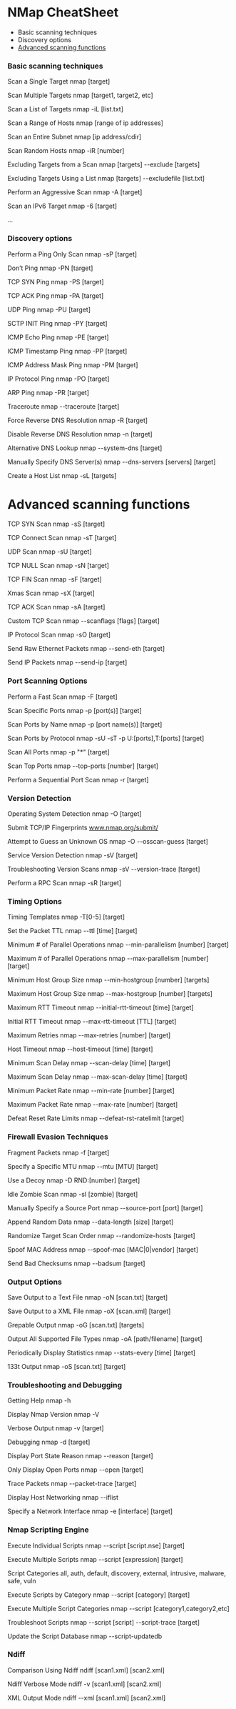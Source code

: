 # NMap CheatSheet

* Basic scanning techniques
* Discovery options
* [Advanced scanning functions](#Advanced-scanning-functions)

### Basic scanning techniques
Scan a Single Target
    nmap [target]

Scan Multiple Targets
    nmap [target1, target2, etc]

Scan a List of Targets
    nmap -iL [list.txt]

Scan a Range of Hosts
    nmap [range of ip addresses]

Scan an Entire Subnet
    nmap [ip address/cdir]

Scan Random Hosts
    nmap -iR [number]

Excluding Targets from a Scan
    nmap [targets] --exclude [targets]

Excluding Targets Using a List
    nmap [targets] --excludefile [list.txt]

Perform an Aggressive Scan
    nmap -A [target]

Scan an IPv6 Target
    nmap -6 [target]

...

### Discovery options

Perform a Ping Only Scan
    nmap -sP [target]

Don’t Ping
    nmap -PN [target]

TCP SYN Ping
    nmap -PS [target]

TCP ACK Ping
    nmap -PA [target]

UDP Ping
    nmap -PU [target]

SCTP INIT Ping
    nmap -PY [target]

ICMP Echo Ping
    nmap -PE [target]

ICMP Timestamp Ping
    nmap -PP [target]

ICMP Address Mask Ping
    nmap -PM [target]

IP Protocol Ping
    nmap -PO [target]

ARP Ping
    nmap -PR [target]

Traceroute
    nmap --traceroute [target]

Force Reverse DNS Resolution
    nmap -R [target]

Disable Reverse DNS Resolution
    nmap -n [target]

Alternative DNS Lookup
    nmap --system-dns [target]

Manually Specify DNS Server(s)
    nmap --dns-servers [servers] [target]

Create a Host List
    nmap -sL [targets]

# Advanced scanning functions

TCP SYN Scan
    nmap -sS [target]

TCP Connect Scan
    nmap -sT [target]

UDP Scan
    nmap -sU [target]

TCP NULL Scan
    nmap -sN [target]

TCP FIN Scan
    nmap -sF [target]

Xmas Scan
    nmap -sX [target]

TCP ACK Scan
    nmap -sA [target]

Custom TCP Scan
    nmap --scanflags [flags] [target]

IP Protocol Scan
    nmap -sO [target]

Send Raw Ethernet Packets
    nmap --send-eth [target]

Send IP Packets
    nmap --send-ip [target]

### Port Scanning Options

Perform a Fast Scan
    nmap -F [target]

Scan Specific Ports
nmap -p [port(s)] [target]

Scan Ports by Name
    nmap -p [port name(s)] [target]

Scan Ports by Protocol
    nmap -sU -sT -p U:[ports],T:[ports] [target]

Scan All Ports
    nmap -p "*" [target]

Scan Top Ports
    nmap --top-ports [number] [target]

Perform a Sequential Port Scan
    nmap -r [target]

### Version Detection

Operating System Detection
    nmap -O [target]

Submit  TCP/IP Fingerprints
    www.nmap.org/submit/

Attempt to Guess an Unknown OS
    nmap -O --osscan-guess [target]

Service Version Detection
    nmap -sV  [target]

Troubleshooting Version Scans
    nmap -sV --version-trace [target]

Perform a RPC Scan
    nmap -sR [target]

### Timing Options

Timing Templates
    nmap -T[0-5] [target]

Set the Packet TTL
    nmap --ttl [time] [target]

Minimum # of Parallel Operations
    nmap --min-parallelism [number] [target]

Maximum #  of Parallel Operations
    nmap --max-parallelism [number] [target]

Minimum Host Group Size
    nmap --min-hostgroup [number] [targets]

Maximum Host Group Size
    nmap --max-hostgroup [number] [targets]

Maximum RTT Timeout
    nmap --initial-rtt-timeout [time] [target]

Initial RTT Timeout
    nmap --max-rtt-timeout [TTL] [target]

Maximum Retries
    nmap --max-retries [number] [target]

Host Timeout
    nmap --host-timeout [time] [target]

Minimum Scan Delay
    nmap --scan-delay [time] [target]

Maximum Scan Delay
    nmap --max-scan-delay [time] [target]

Minimum Packet Rate
    nmap --min-rate [number] [target]

Maximum Packet Rate
    nmap --max-rate [number] [target]

Defeat Reset Rate Limits
    nmap --defeat-rst-ratelimit [target]

### Firewall Evasion Techniques

Fragment Packets
    nmap -f [target]

Specify a Specific MTU
    nmap --mtu [MTU] [target]

Use a Decoy
    nmap -D RND:[number] [target]

Idle Zombie Scan
    nmap -sI [zombie] [target]

Manually Specify a Source Port
    nmap --source-port [port] [target]

Append Random Data
    nmap --data-length [size] [target]

Randomize Target Scan Order
    nmap --randomize-hosts [target]

Spoof MAC Address
    nmap --spoof-mac [MAC|0|vendor] [target]

Send Bad Checksums
    nmap --badsum [target]

### Output Options

Save Output to a Text File
    nmap -oN [scan.txt] [target]

Save Output to a XML File
    nmap -oX [scan.xml] [target]

Grepable Output
    nmap -oG [scan.txt] [targets]

Output All Supported File Types
    nmap -oA [path/filename] [target]

Periodically Display Statistics
    nmap --stats-every [time] [target]

133t Output
    nmap -oS [scan.txt] [target]

### Troubleshooting and Debugging

Getting Help
    nmap -h

Display Nmap Version
    nmap -V

Verbose Output
    nmap -v [target]

Debugging
    nmap -d [target]

Display Port State Reason
    nmap --reason [target]

Only Display Open Ports
    nmap --open [target]

Trace Packets
    nmap --packet-trace [target]

Display Host Networking
    nmap --iflist

Specify a Network  Interface
    nmap -e [interface] [target]

### Nmap Scripting Engine

Execute Individual Scripts
    nmap --script [script.nse] [target]

Execute Multiple Scripts
    nmap --script [expression] [target]

Script Categories
    all, auth, default, discovery, external, intrusive, malware, safe, vuln

Execute Scripts by Category
    nmap --script [category] [target]

Execute Multiple Script Categories
    nmap --script [category1,category2,etc]

Troubleshoot Scripts
    nmap --script [script] --script-trace [target]

Update the Script Database
    nmap --script-updatedb

### Ndiff

Comparison Using Ndiff
    ndiff [scan1.xml] [scan2.xml]

Ndiff Verbose Mode
    ndiff -v [scan1.xml] [scan2.xml]

XML Output Mode
    ndiff --xml [scan1.xml] [scan2.xml]
